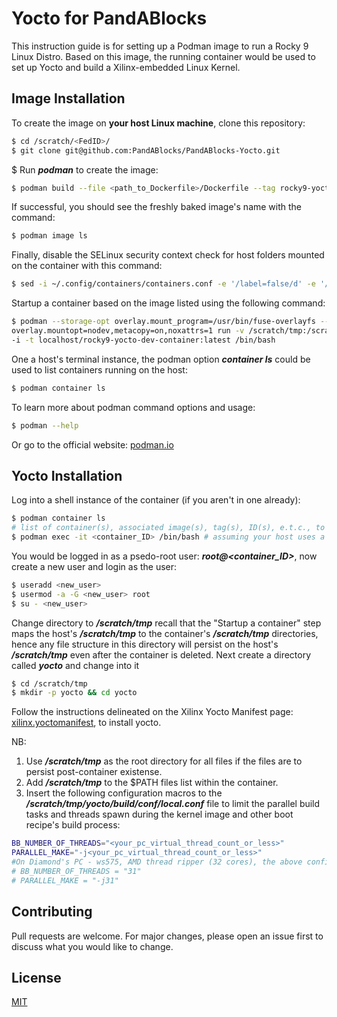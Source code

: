 
# Yocto for PandABlocks
This instruction guide is for setting up a Podman image to run a Rocky 9 Linux Distro.
Based on this image, the running container would be used to set up Yocto and build a Xilinx-embedded Linux Kernel.

## Image Installation
To create the image on **your host Linux machine**, clone this repository:
```bash
$ cd /scratch/<FedID>/
$ git clone git@github.com:PandABlocks/PandABlocks-Yocto.git
```
$ Run ***podman*** to create the image:
```bash
$ podman build --file <path_to_Dockerfile>/Dockerfile --tag rocky9-yocto-container:latest
```
If successful, you should see the freshly baked image's name with the command:
```bash
$ podman image ls
```
Finally, disable the SELinux security context check for host folders mounted on the container with this command:
```bash
$ sed -i ~/.config/containers/containers.conf -e '/label=false/d' -e '/^\[containers\]$/a label=false'
```
Startup a container based on the image listed using the following command:
```bash
$ podman --storage-opt overlay.mount_program=/usr/bin/fuse-overlayfs --storage-opt \
overlay.mountopt=nodev,metacopy=on,noxattrs=1 run -v /scratch/tmp:/scratch/tmp -v /dev/:/dev \
-i -t localhost/rocky9-yocto-dev-container:latest /bin/bash
```
One a host's terminal instance, the podman option ***container ls*** could be used to list containers running on the host:
```bash
$ podman container ls
```
To learn more about podman command options and usage:
```bash
$ podman --help
```
Or go to the official website: [podman.io](https://podman.io)


## Yocto Installation
Log into a shell instance of the container (if you aren't in one already):
```bash
$ podman container ls
# list of container(s), associated image(s), tag(s), ID(s), e.t.c., to identify your container's ID
$ podman exec -it <container_ID> /bin/bash # assuming your host uses a bash shell, it might be /bin/sh
```
You would be logged in as a psedo-root user: ***root@<container_ID>***, now create a new user and login as the user:
```bash
$ useradd <new_user>
$ usermod -a -G <new_user> root
$ su - <new_user>
```
Change directory to ***/scratch/tmp*** recall that the "Startup a container" step maps the host's ***/scratch/tmp*** to the container's ***/scratch/tmp*** directories, hence any file structure in this directory will persist on the host's ***/scratch/tmp*** even after the container is deleted. Next create a directory called ***yocto*** and change into it
```bash
$ cd /scratch/tmp
$ mkdir -p yocto && cd yocto
```
Follow the instructions delineated on the Xilinx Yocto Manifest page: [xilinx.yoctomanifest](https://github.com/Xilinx/yocto-manifests), to install yocto. 

NB: 
1. Use ***/scratch/tmp*** as the root directory for all files if the files are to persist post-container existense.
2. Add ***/scratch/tmp*** to the $PATH files list within the container.
3. Insert the following configuration macros to the ***/scratch/tmp/yocto/build/conf/local.conf*** file to limit the parallel build tasks and threads spawn during the kernel image and other boot recipe's build process:
```bash
BB_NUMBER_OF_THREADS="<your_pc_virtual_thread_count_or_less>"
PARALLEL_MAKE="-j<your_pc_virtual_thread_count_or_less>"
#On Diamond's PC - ws575, AMD thread ripper (32 cores), the above configurations are defined as:
# BB_NUMBER_OF_THREADS = "31"
# PARALLEL_MAKE = "-j31"
```

## Contributing

Pull requests are welcome. For major changes, please open an issue first to discuss what you would like to change. 

## License

[MIT](https://choosealicense.com/licenses/mit/)
